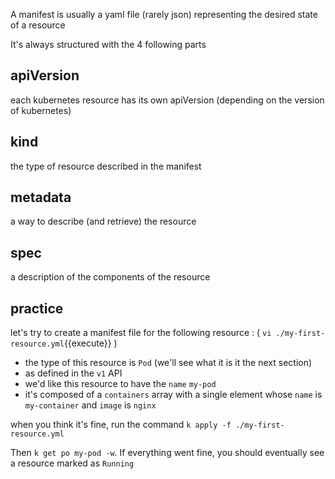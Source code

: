 A manifest is usually a yaml file (rarely json) representing the desired state of a resource

It's always structured with the 4 following parts

## apiVersion

each kubernetes resource has its own apiVersion (depending on the version of kubernetes)

## kind

the type of resource described in the manifest

## metadata

a way to describe (and retrieve) the resource

## spec

a description of the components of the resource

## practice

let's try to create a manifest file for the following resource : ( `vi ./my-first-resource.yml`{{execute}} ) 
- the type of this resource is `Pod` (we'll see what it is it the next section)
- as defined in the `v1` API
- we'd like this resource to have the `name` `my-pod`
- it's composed of a `containers` array with a single element whose `name` is `my-container` and `image` is `nginx`

when you think it's fine, run the command `k apply -f ./my-first-resource.yml`

Then `k get po my-pod -w`. If everything went fine, you should eventually see a resource marked as `Running`